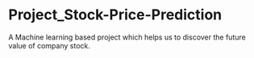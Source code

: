 # Project_Stock-Price-Prediction
A Machine learning based project which helps us to discover the future value of company stock.
